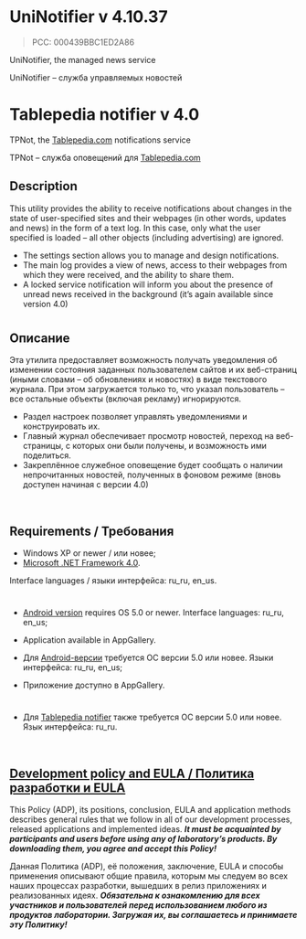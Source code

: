 # UniNotifier v 4.10.37
> PCC: 000439BBC1ED2A86


UniNotifier, the managed news service

UniNotifier – служба управляемых новостей



# Tablepedia notifier v 4.0


TPNot, the [Tablepedia.com](http://tablepedia.com) notifications service

TPNot – служба оповещений для [Tablepedia.com](http://tablepedia.com)



## Description

This utility provides the ability to receive notifications about changes in the state of user-specified sites and their webpages (in other words, updates and news) in the form of a text log. In this case, only what the user specified is loaded – all other objects (including advertising) are ignored.

- The settings section allows you to manage and design notifications.
- The main log provides a view of news, access to their webpages from which they were received, and the ability to share them.
- A locked service notification will inform you about the presence of unread news received in the background (it’s again available since version 4.0)

#

## Описание

Эта утилита предоставляет возможность получать уведомления об изменении состояния заданных пользователем сайтов и их веб-страниц (иными словами – об обновлениях и новостях) в виде текстового журнала. При этом загружается только то, что указал пользователь – все остальные объекты (включая рекламу) игнорируются.

- Раздел настроек позволяет управлять уведомлениями и конструировать их.
- Главный журнал обеспечивает просмотр новостей, переход на веб-страницы, с которых они были получены, и возможность ими поделиться.
- Закреплённое служебное оповещение будет сообщать о наличии непрочитанных новостей, полученных в фоновом режиме (вновь доступен начиная с версии 4.0)

&nbsp;



## Requirements / Требования

- Windows XP or newer / или новее;
- [Microsoft .NET Framework 4.0](https://www.microsoft.com/en-us/download/details.aspx?id=17718).

Interface languages / языки интерфейса: ru_ru, en_us.

#

- [Android version](https://play.google.com/store/apps/details?id=com.RD_AAOW.UniNotifier) requires OS 5.0 or newer. Interface languages: ru_ru, en_us;
- Application available in AppGallery.

- Для [Android-версии](https://play.google.com/store/apps/details?id=com.RD_AAOW.UniNotifier) требуется ОС версии 5.0 или новее. Языки интерфейса: ru_ru, en_us;
- Приложение доступно в AppGallery.

#

- Для [Tablepedia notifier](https://play.google.com/store/apps/details?id=com.RD_AAOW.TablepediaNotifier) также требуется ОС версии 5.0 или новее. Язык интерфейса: ru_ru.

&nbsp;



## [Development policy and EULA / Политика разработки и EULA](https://adslbarxatov.github.io/ADP)

This Policy (ADP), its positions, conclusion, EULA and application methods
describes general rules that we follow in all of our development processes, released applications and implemented ideas.
***It must be acquainted by participants and users before using any of laboratory’s products.
By downloading them, you agree and accept this Policy!***

Данная Политика (ADP), её положения, заключение, EULA и способы применения
описывают общие правила, которым мы следуем во всех наших процессах разработки, вышедших в релиз приложениях
и реализованных идеях.
***Обязательна к ознакомлению для всех участников и пользователей перед использованием любого из продуктов лаборатории.
Загружая их, вы соглашаетесь и принимаете эту Политику!***
